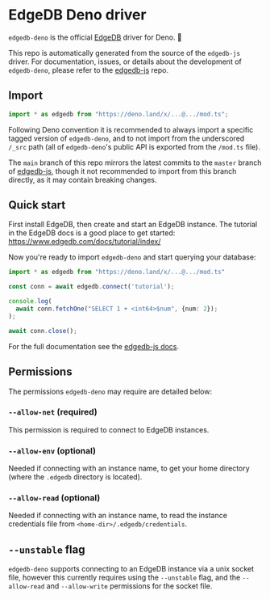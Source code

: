 # EdgeDB Deno driver

`edgedb-deno` is the official [EdgeDB](https://github.com/edgedb/edgedb) driver for Deno. 🦕

This repo is automatically generated from the source of the
`edgedb-js` driver. For documentation, issues, or details about the development of `edgedb-deno`, please refer to the [edgedb-js](https://github.com/edgedb/edgedb-js) repo.

## Import

```typescript
import * as edgedb from "https://deno.land/x/...@.../mod.ts";
```

Following Deno convention it is recommended to always import a specific tagged version of `edgedb-deno`, and to not import from the underscored `/_src` path (all of `edgedb-deno`'s public API is exported from the `/mod.ts` file).

The `main` branch of this repo mirrors the latest commits to the `master` branch of [edgedb-js](https://github.com/edgedb/edgedb-js), though it not recommended to import from this branch directly, as it may contain breaking changes.

## Quick start

First install EdgeDB, then create and start an EdgeDB instance. The tutorial in the EdgeDB docs is a good place to get started: https://www.edgedb.com/docs/tutorial/index/

Now you're ready to import `edgedb-deno` and start querying your database:

```typescript
import * as edgedb from "https://deno.land/x/...@.../mod.ts"

const conn = await edgedb.connect('tutorial');

console.log(
  await conn.fetchOne("SELECT 1 + <int64>$num", {num: 2});
);

await conn.close();
```

For the full documentation see the [edgedb-js docs](https://www.edgedb.com/docs/clients/01_js/index).

## Permissions

The permissions `edgedb-deno` may require are detailed below:

### `--allow-net` (required)

This permission is required to connect to EdgeDB instances.

### `--allow-env` (optional)

Needed if connecting with an instance name, to get your home directory (where the `.edgedb` directory is located).

### `--allow-read` (optional)

Needed if connecting with an instance name, to read the instance credentials file from `<home-dir>/.edgedb/credentials`.

## `--unstable` flag

`edgedb-deno` supports connecting to an EdgeDB instance via a unix socket file, however this currently requires using the `--unstable` flag, and the `--allow-read` and `--allow-write` permissions for the socket file.
